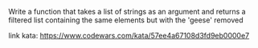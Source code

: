 Write a function that takes a list of strings as an argument and returns a filtered list containing the same elements but with the 'geese' removed

link kata: https://www.codewars.com/kata/57ee4a67108d3fd9eb0000e7
